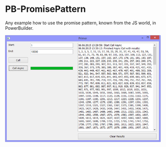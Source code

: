PB-PromisePattern
=========

Any example how to use the promise pattern, known from the JS world, in PowerBuilder.

![ScreenShot](./resources/PromisePattern.png)
